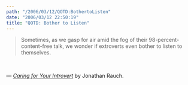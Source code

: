 ```yaml
---
path: "/2006/03/12/QOTD:BothertoListen" 
date: "2006/03/12 22:50:19" 
title: "QOTD: Bother to Listen" 
---
```

<blockquote><p>Sometimes, as we gasp for air amid the fog of their 98-percent-content-free talk, we wonder if extroverts even bother to listen to themselves. </p></blockquote><br><p>&#8212; <a href="http://www.theatlantic.com/doc/200303/rauch"><cite>Caring for Your Introvert</cite></a> by Jonathan Rauch.</p>
